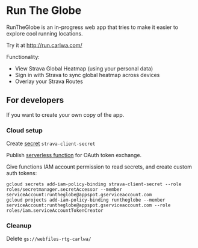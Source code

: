# Run The Globe

RunTheGlobe is an in-progress web app that tries to make it easier to explore cool running locations.

Try it at http://run.carlwa.com/

Functionality:

* View Strava Global Heatmap (using your personal data)
* Sign in with Strava to sync global heatmap across devices
* Overlay your Strava Routes 

## For developers

If you want to create your own copy of the app.

### Cloud setup

Create [secret](https://dev.to/googlecloud/using-secrets-in-google-cloud-functions-5aem) `strava-client-secret` 

Publish [serverless function](functions/) for OAuth token exchange.

Give functions IAM account permission to read secrets, and create custom auth tokens:

    gcloud secrets add-iam-policy-binding strava-client-secret --role roles/secretmanager.secretAccessor --member serviceAccount:runtheglobe@appspot.gserviceaccount.com
    gcloud projects add-iam-policy-binding runtheglobe --member serviceAccount:runtheglobe@appspot.gserviceaccount.com --role roles/iam.serviceAccountTokenCreator

### Cleanup

Delete `gs://webfiles-rtg-carlwa/`
